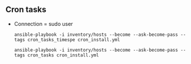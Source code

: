 
Cron tasks
----------
  - Connection = sudo user

	`ansible-playbook -i inventory/hosts --become --ask-become-pass --tags cron_tasks_timespe cron_install.yml`

	`ansible-playbook -i inventory/hosts --become --ask-become-pass --tags cron_tasks cron_install.yml`
